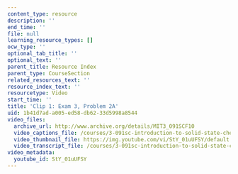 ```yaml
---
content_type: resource
description: ''
end_time: ''
file: null
learning_resource_types: []
ocw_type: ''
optional_tab_title: ''
optional_text: ''
parent_title: Resource Index
parent_type: CourseSection
related_resources_text: ''
resource_index_text: ''
resourcetype: Video
start_time: ''
title: 'Clip 1: Exam 3, Problem 2A'
uid: 1b41d7ad-a005-ed58-db62-33d5998a8544
video_files:
  archive_url: http://www.archive.org/details/MIT3_091SCF10
  video_captions_file: /courses/3-091sc-introduction-to-solid-state-chemistry-fall-2010/ab1650bc7708502682fcc47ffe94db5d_StY_01uUFSY.vtt
  video_thumbnail_file: https://img.youtube.com/vi/StY_01uUFSY/default.jpg
  video_transcript_file: /courses/3-091sc-introduction-to-solid-state-chemistry-fall-2010/bba1d4b11155261eff06ce54c8a45fc7_StY_01uUFSY.pdf
video_metadata:
  youtube_id: StY_01uUFSY
---
```

